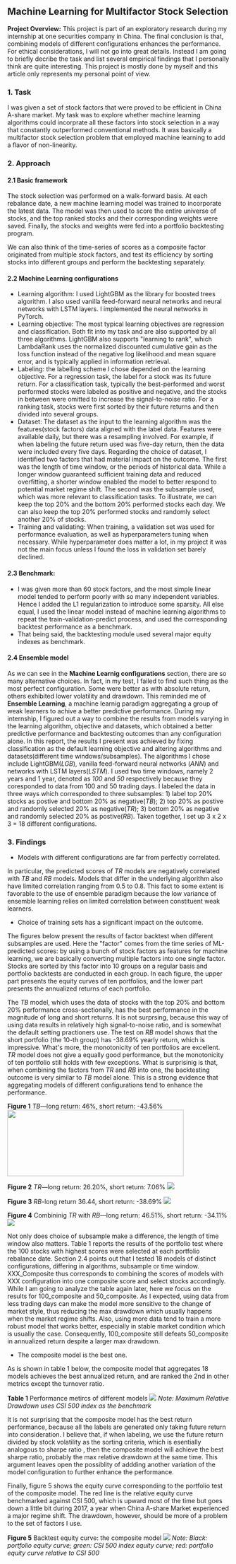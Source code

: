 ## Machine Learning for Multifactor Stock Selection

**Project Overview:** This project is part of an exploratory research during my internship at one securities company in China. The final conclusion is that, combining models of different configurations enhances the performance. For ethical considerations, I will not go into great details. Instead I am going to briefly decribe the task and list several empirical findings that I personally think are quite interesting. This project is mostly done by myself and this article only represents my personal point of view.

### 1. Task
I was given a set of stock factors that were proved to be efficient in China A-share market. My task was to explore whether machine learning algorithms could incorprate all these factors into stock selection in a way that constantly outperformed conventional methods. It was basically a multifactor stock selection problem that employed machine learning to add a flavor of non-linearity.

### 2. Approach
#### 2.1 Basic framework
The stock selection was performed on a walk-forward basis. At each rebalance date, a new machine learning model was trained to incorporate the latest data. The model was then used to score the entire universe of stocks, and the top ranked stocks and their corresponding weights were saved. Finally, the stocks and weights were fed into a portfolio backtesting program. 

We can also think of the time-series of scores as a composite factor originated from multiple stock factors, and test its efficiency by sorting stocks into different groups and perform the backtesting separately.

#### 2.2 Machine Learning configurations
  - Learning algorithm: I used LightGBM as the library for boosted trees algorithm. I also used vanilla feed-forward neural networks and neural networks with LSTM layers. I implemented the neural networks in PyTorch.
  - Learning objective: The most typical learning objectives are regression and classification. Both fit into my task and are also supported by all three algorithms. LightGBM also supports "learning to rank", which LambdaRank uses the normalized discounted cumulative gain as the loss function instead of the negative log likelihood and mean square error, and is typically applied in information retrieval. 
  - Labeling: the labelling scheme I chose depended on the learning objective. For a regression task, the label for a stock was its future return. For a classification task, typically the best-performed and worst performed stocks were labeled as positive and negative, and the stocks in between were omitted to increase the signal-to-noise ratio. For a ranking task, stocks were first sorted by their future returns and then divided into several groups.
  - Dataset: The dataset as the input to the learning algorithm was the features(stock factors) data aligned with the label data. Features were available daily, but there was a resampling involved. For example, if when labeling the future return used was five-day return, then the data were included every five days. Regarding the choice of dataset, I identified two factors that had material impact on the outcome. The first was the length of time window, or the periods of historical data. While a longer window guaranteed sufficient training data and reduced overfitting, a shorter window enabled the model to better respond to potential market regime shift. The second was the subsample used, which was more relevant to classification tasks. To illustrate, we can keep the top 20% and the bottom 20% performed stocks each day. We can also keep the top 20% performed stocks and randomly select another 20% of stocks.
  - Training and validating: When training, a validation set was used for performance evaluation, as well as hyperparameters tuning when necessary. While hyperparameter does matter a lot, in my project it was not the main focus unless I found the loss in validation set barely declined.
#### 2.3 Benchmark:
  - I was given more than 60 stock factors, and the most simple linear model tended to perform poorly with so many independent variables. Hence I added the L1 regularization to introduce some sparsity. All else equal, I used the linear model instead of machine learning algorithms to repeat the train-validation-predict process, and used the corresponding backtest performance as a benchmark. 
  - That being said, the backtesting module used several major equity indexes as benchmark.
#### 2.4 Ensemble model
As we can see in the **Machine Learnig configurations** section, there are so many alternative choices. In fact, in my test, I failed to find such thing as the most perfect configuration. Some were better as with absolute return, others exhibited lower volatility and drawdown. This reminded me of **Ensemble Learning**, a machine learnig paradigm aggregating a group of weak learners to achive a better predictive performance. During my internship, I figured out a way to combine the results from models varying in the learning algorithm, objective and datasets, which obtained a better predictive performance and backtesting outcomes than any configuration alone. In this report, the results I present was achieved by fixing classification as the default learning objective and altering algorithms and datasets(different time windows/subsamples). The algorithms I chose include LightGBM(_LGB_), vanilla feed-forward neural networks (_ANN_) and networks with LSTM layers(_LSTM_). I used two time windows, namely 2 years and 1 year, denoted as _100_ and _50_ respectively because they coresponded to data from 100 and 50 trading days. I labeled the data in three ways which corresponded to three subsamples: 1) label top 20% stocks as postive and bottom 20% as negative(_TB_); 2) top 20% as postive and randomly selected 20% as negative(_TR_); 3) bottom 20% as negative and randomly selected 20% as postive(_RB_). Taken together, I set up 3 x 2 x 3 = 18 different configurations.

### 3. Findings
- Models with different configurations are far from perfectly correlated. 

In particular, the predicted scores of _TR_ models are negatively correlated with _TB_ and _RB_ models. Models that differ in the underlying algorithm also have limited correlation ranging from 0.5 to 0.8. This fact to some extent is favorable to the use of ensemble paradigm because the low variance of ensemble learning relies on limited correlation between constituent weak learners.

- Choice of training sets has a significant impact on the outcome. 

The figures below present the results of factor backtest when different subsamples are used. Here the "factor" comes from the time series of ML-predicted scores: by using a bunch of stock factors as features for machine learning, we are basically converting multiple factors into one single factor. Stocks are sorted by this factor into 10 groups on a regular basis and portfolio backtests are conducted in each group. In each figure, the upper part presents the equity curves of ten portfolios, and the lower part presents the annualized returns of each portfolio.

The _TB_ model, which uses the data of stocks with the top 20% and bottom 20% performance cross-sectionally, has the best performance in the magnitude of long and short returns. It is not surprsing, because this way of using data results in relatively high signal-to-noise ratio, and is somewhat the default setting practioners use. The test on _RB_ model shows that the short portfolio (the 10-th group) has -38.69% yearly return, which is impressive. What's more, the monotonicity of ten portfolios are excellent. _TR_ model does not give a equally good performance, but the monotonicity of ten portfolio still holds with few exceptions. What is surprisinig is that, when combining the factors from _TR_ and _RB_ into one, the backtesting outcome is very similar to _TB_ model alone. This is a strong evidence that aggregating models of different configurations tend to enhance the performance.


**Figure 1** _TB_—long return: 46%, short return: -43.56%
<img src="/images/tb.png" align="middle" width="400pt" height="150pt"/>


**Figure 2** _TR_—long return: 26.20%, short return: 7.06%
<img src="/images/tr.png?raw=true"/>

**Figure 3** _RB_-long return 36.44, short return: -38.69%
<img src="/images/rb.png?raw=true"/>

**Figure 4** Combininig _TR_ with _RB_—long return: 46.51%, short return: -34.11%
<img src="/images/trrb.png?raw=true"/>

Not only does choice of subsample make a difference, the length of time window also matters. Table 1 reports the results of the portfolio test where the 100 stocks with highest scores were selected at each portfolio rebalance date. Section 2.4 points out that I tested 18 models of distinct configurations, differing in algorithms, subsample or time window. XXX_Composite thus corresponds to combining the scores of models with XXX configuration into one composite score and select stocks accordingly. While I am going to analyze the table again later, here we focus on the results for 100_composite and 50_composite. As I expected, using data from less trading days can make the model more sensitive to the change of market style, thus reducing the max drawdown which usually happens when the market regime shifts. Also, using more data tend to train a more robust model that works better, especially in stable market condition which is usually the case. Consequently, 100_composite still defeats 50_composite in annualized return despite a larger max drawdown. 


- The composite model is the best one.

As is shown in table 1 below, the composite model that aggregates 18 models achieves the best annualized return, and are ranked the 2nd in other metrics except the turnover ratio. 

**Table 1** Performance metircs of different models
<img src="/images/metrics.png?raw=true"/>
_Note: Maximum Relative Drawdown uses CSI 500 index as the benchmark_

It is not surprising that the composite model has the best return performance, because all the labels are generated only taking future return into consideration. I believe that, if when labeling, we use the future return divided by stock volatility as the sorting criteria, which is esentially analogous to sharpe ratio , then the composite model will achieve the best sharpe ratio, probably the max relative drawdown at the same time. This argument leaves open the possiblity of addding another variation of the model configuration to further enhance the performance.
 

Finally, figure 5 shows the equity curve corresponding to the portfolio test of the composite model. The red line is the relative equity curve benchmarked against CSI 500, which is upward most of the time but goes down a little bit during 2017, a year when China A-share Market experienced a major regime shift. The drawdown, however, should be more of a problem to the set of factors I use.

**Figure 5** Backtest equity curve: the composite model
<img src="/images/backtest.png?raw=true"/>
_Note: Black: portfolio equity curve; green: CSI 500 index equity curve; red: portfolio equity curve relative to CSI 500_

